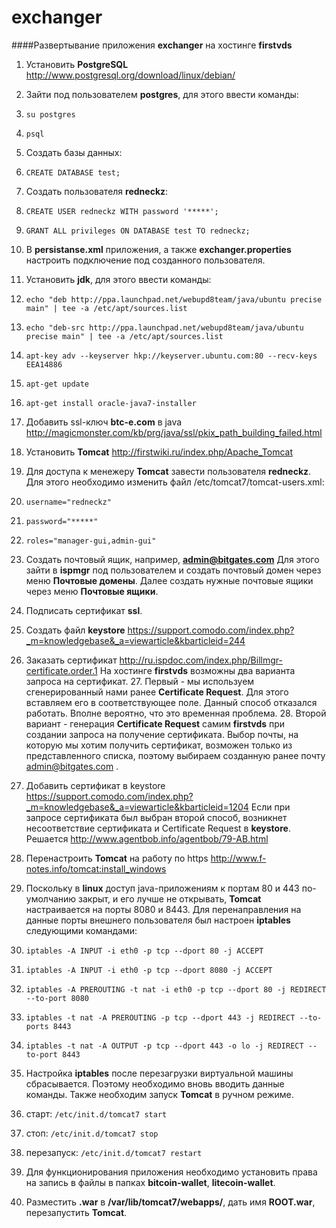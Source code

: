 exchanger
=========

####Развертывание приложения **exchanger** на хостинге **firstvds**

1. Установить **PostgreSQL** http://www.postgresql.org/download/linux/debian/
2. Зайти под пользователем **postgres**, для этого ввести команды:
  3. `su postgres`
  4. `psql`
5. Создать базы данных:
  6. `CREATE DATABASE test;`
7. Создать пользователя **redneckz**:
  8. `CREATE USER redneckz WITH password '*****';`
  9. `GRANT ALL privileges ON DATABASE test TO redneckz;`

10.  В **persistanse.xml** приложения, а также **exchanger.properties** настроить подключение под созданного пользователя.
11. Установить **jdk**, для этого ввести команды:
  12. `echo "deb http://ppa.launchpad.net/webupd8team/java/ubuntu precise main" | tee -a /etc/apt/sources.list`
  13. `echo "deb-src http://ppa.launchpad.net/webupd8team/java/ubuntu precise main" | tee -a /etc/apt/sources.list`
  14. `apt-key adv --keyserver hkp://keyserver.ubuntu.com:80 --recv-keys EEA14886`
  15. `apt-get update`
  16. `apt-get install oracle-java7-installer`
17. Добавить ssl-ключ **btc-e.com** в java http://magicmonster.com/kb/prg/java/ssl/pkix_path_building_failed.html
18. Установить  **Tomcat** http://firstwiki.ru/index.php/Apache_Tomcat
19. Для доступа к менежеру **Tomcat** завести пользователя **redneckz**.
Для этого необходимо изменить файл /etc/tomcat7/tomcat-users.xml: 
  20. `username="redneckz"`
  21. `password="*****"` 
  22. `roles="manager-gui,admin-gui"`

23. Создать почтовый ящик, например, **admin@bitgates.com**
Для этого зайти в **ispmgr** под пользователем и создать почтовый домен через меню **Почтовые домены**. Далее создать нужные почтовые ящики через меню **Почтовые ящики**.
24. Подписать сертификат **ssl**.
  25. Создать файл **keystore** https://support.comodo.com/index.php?_m=knowledgebase&_a=viewarticle&kbarticleid=244

  26. Заказать сертификат http://ru.ispdoc.com/index.php/Billmgr-certificate.order.1
На хостинге **firstvds** возможны два варианта запроса на сертификат. 
    27. Первый - мы используем сгенерированный нами ранее **Certificate Request**. Для этого вставляем его в соответствующее поле. Данный способ отказался работать. Вполне вероятно, что это временная проблема.
    28. Второй вариант - генерация **Certificate Request** самим **firstvds** при создании запроса на получение сертификата. 
Выбор почты, на которую мы хотим получить сертификат, возможен только из представленного списка, поэтому выбираем созданную ранее почту admin@bitgates.com .
  29. Добавить сертификат в keystore https://support.comodo.com/index.php?_m=knowledgebase&_a=viewarticle&kbarticleid=1204
Если при запросе сертификата был выбран второй способ, возникнет несоответствие сертификата и  Certificate Request в **keystore**. Решается http://www.agentbob.info/agentbob/79-AB.html

30. Перенастроить **Tomcat** на работу по https http://www.f-notes.info/tomcat:install_windows

31. Поскольку в **linux**  доступ java-приложениям к портам 80 и 443 по-умолчанию закрыт, и его лучше не открывать, **Tomcat** настраивается на порты 8080 и 8443.
Для перенаправления на данные порты внешнего пользователя был настроен **iptables** следующими командами:
  32. `iptables -A INPUT -i eth0 -p tcp --dport 80 -j ACCEPT`
  33. `iptables -A INPUT -i eth0 -p tcp --dport 8080 -j ACCEPT`
  34. `iptables -A PREROUTING -t nat -i eth0 -p tcp --dport 80 -j REDIRECT --to-port 8080`
  35. `iptables -t nat -A PREROUTING -p tcp --dport 443 -j REDIRECT --to-ports 8443`
  36. `iptables -t nat -A OUTPUT -p tcp --dport 443 -o lo -j REDIRECT --to-port 8443`

37. Настройка **iptables** после перезагрузки виртуальной машины сбрасывается. Поэтому необходимо вновь вводить данные команды.
Также необходим запуск **Tomcat**  в ручном режиме.

  38. старт: `/etc/init.d/tomcat7 start`
  39. стоп: `/etc/init.d/tomcat7 stop`
  40. перезапуск: `/etc/init.d/tomcat7 restart`

41. Для функционирования приложения необходимо установить права на запись в файлы в папках **bitcoin-wallet**, **litecoin-wallet**.

42. Разместить **.war** в **/var/lib/tomcat7/webapps/**, дать имя **ROOT.war**, перезапустить **Tomcat**.
